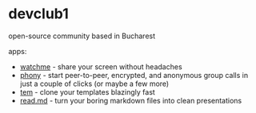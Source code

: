 # devclub1
open-source community based in Bucharest

apps:
- [watchme](https://github.com/devclub1/watchme) - share your screen without headaches
- [phony](https://github.com/devclub1/phony) - start peer-to-peer, encrypted, and anonymous group calls in just a couple of clicks (or maybe a few more)
- [tem](https://github.com/devclub1/tem) - clone your templates blazingly fast
- [read.md](https://github.com/devclub1/read.md) - turn your boring markdown files into clean presentations
